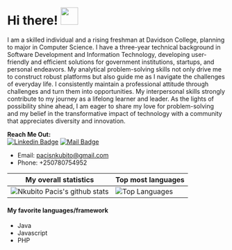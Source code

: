 # Hi there! <img src="https://raw.githubusercontent.com/MartinHeinz/MartinHeinz/master/wave.gif" width="40px">

I am a skilled individual and a rising freshman at Davidson College, planning to major in Computer Science. I have a three-year technical background in Software Development and Information Technology, developing user-friendly and efficient solutions for government institutions, startups, and personal endeavors. My analytical problem-solving skills not only drive me to construct robust platforms but also guide me as I navigate the challenges of everyday life. I consistently maintain a professional attitude through challenges and turn them into opportunities. My interpersonal skills strongly contribute to my journey as a lifelong learner and leader. As the lights of possibility shine ahead, I am eager to share my love for problem-solving and my belief in the transformative impact of technology with a community that appreciates diversity and innovation.

**Reach Me Out:<br>**
[![Linkedin Badge](https://img.shields.io/badge/-Pacis_Nkubito-0e76a8?style=flat&labelColor=0e76a8&logo=linkedin&logoColor=white)](https://www.linkedin.com/in/pacis-nkubito-986001201)  [![Mail Badge](https://img.shields.io/badge/-PacisNkubito-c0392b?style=flat&labelColor=c0392b&logo=gmail&logoColor=white)](mailto:pacisnkubito@gmail.com)

- Email: [pacisnkubito@gmail.com](mailto:pacisnkubito@gmail.com)<br>
- Phone: +250780754952

|My overall statistics|Top most languages |
|------------------|------------------|
|![Nkubito Pacis's github stats](https://github-readme-stats.vercel.app/api?username=N-pacis&show_icons=true&hide_border=true&count_private=true&theme=tokyonight)|![Top Languages](https://github-readme-stats.vercel.app/api/top-langs/?username=N-pacis&langs_count=5&hide_border=true&theme=tokyonight&layout=compact)|


#### My favorite languages/framework
- Java
- Javascript
- PHP
